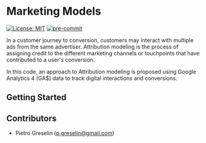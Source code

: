 # Marketing Models

[![License: MIT](https://img.shields.io/badge/License-MIT-yellow.svg)](https://opensource.org/licenses/MIT)
[![pre-commit](https://img.shields.io/badge/pre--commit-enabled-brightgreen?logo=pre-commit&logoColor=white)](<>)

In a customer journey to conversion, customers may interact with multiple ads from the same advertiser.
Attribution modeling is the process of assigning credit to the different marketing channels or touchpoints that have contributed to a user's conversion.

In this code, an approach to Attribution modeling is proposed using Google Analytics 4 (GA$) data to track digital interactions and conversions.

## Getting Started

## Contributors

- Pietro Greselin (p.greselin@gmail.com)
